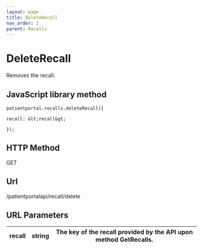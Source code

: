 ```yaml
---
layout: page
title: DeleteRecall
nav_order: 2
parent: Recalls
---
```


# DeleteRecallRemoves the recall.## JavaScript library method```patientportal.recalls.deleteRecall({recall: &lt;recall&gt;});```## HTTP MethodGET## ****Url****/patientportalapi/recall/delete## URL Parameters| recall | string | The key of the recall provided by the API upon method GetRecalls. || --- | --- | --- |